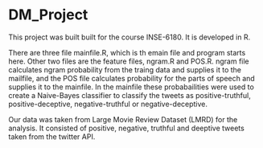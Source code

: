 # DM_Project

This project was built built for the course INSE-6180. It is developed in R.

There are three file mainfile.R, which is th emain file and program starts here.
Other two files are the feature files, ngram.R and POS.R.
ngram file calculates ngram probability from the traing data and supplies it to the mailfile, and the POS file calculates probability for the parts of speech and supplies it to the mainfile. In the mainfile these probabailities were used to create a Naive-Bayes classifier to classify the tweets as positive-truthful, positive-deceptive, negative-truthful or negative-deceptive.

Our data was taken from Large Movie Review Dataset (LMRD) for the analysis. It consisted of positive, negative, truthful and deeptive tweets taken from the twitter API.
